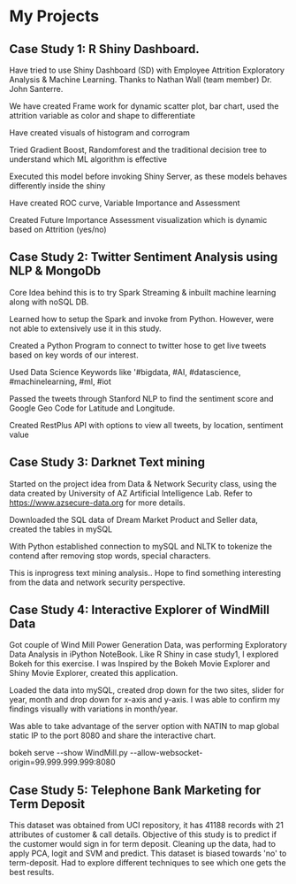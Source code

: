 # My Projects
## Case Study 1: R Shiny Dashboard.
Have tried to use Shiny Dashboard (SD) with Employee Attrition Exploratory Analysis & Machine Learning. Thanks to Nathan Wall (team member) Dr. John Santerre.

We have created Frame work for dynamic scatter plot, bar chart, used the attrition variable as color and shape to differentiate

Have created visuals of histogram and corrogram

Tried Gradient Boost, Randomforest and the traditional decision tree to understand which ML algorithm is effective

Executed this model before invoking Shiny Server, as these models behaves differently inside the shiny

Have created ROC curve, Variable Importance and Assessment

Created Future Importance Assessment visualization which is dynamic based on Attrition (yes/no)

## Case Study 2: Twitter Sentiment Analysis using NLP & MongoDb

Core Idea behind this is to try Spark Streaming & inbuilt machine learning along with noSQL DB.

Learned how to setup the Spark and invoke from Python. However, were not able to extensively use it in this study.

Created a Python Program to connect to twitter hose to get live tweets based on key words of our interest. 

Used Data Science Keywords like '#bigdata, #AI, #datascience, #machinelearning, #ml, #iot

Passed the tweets through Stanford NLP to find the sentiment score and Google Geo Code for Latitude and Longitude.

Created RestPlus API with options to view all tweets, by location, sentiment value

## Case Study 3: Darknet Text mining

Started on the project idea from Data & Network Security class, using the data created by University of AZ Artificial Intelligence Lab. Refer to https://www.azsecure-data.org for more details.

Downloaded the SQL data of Dream Market Product and Seller data, created the tables in mySQL

With Python established connection to mySQL and NLTK to tokenize the contend after removing stop words, special characters.

This is inprogress text mining analysis.. Hope to find something interesting from the data and network security perspective.

## Case Study 4: Interactive Explorer of WindMill Data

Got couple of Wind Mill Power Generation Data, was performing Exploratory Data Analysis in iPython NoteBook. Like R Shiny in case study1, I explored Bokeh for this exercise. I was Inspired by the Bokeh Movie Explorer and Shiny Movie Explorer, created this application.

Loaded the data into mySQL, created drop down for the two sites, slider for year, month and drop down for x-axis and y-axis. I was able to confirm my findings visually with variations in month/year.

Was able to take advantage of the server option with NATIN to map global static IP to the port 8080 and share the interactive chart.

bokeh serve --show WindMill.py --allow-websocket-origin=99.999.999.999:8080

## Case Study 5: Telephone Bank Marketing for Term Deposit

This dataset was obtained from UCI repository, it has 41188 records with 21 attributes of customer & call details. Objective of this study is to predict if the customer would sign in for term deposit. Cleaning up the data, had to apply PCA, logit and SVM and predict. This dataset is biased towards 'no' to term-deposit. Had to explore different techniques to see which one gets the best results.


